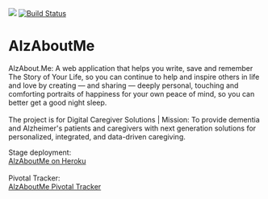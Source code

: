 <a href="https://codeclimate.com/github/EzzySri/AlzAboutMe"><img src="https://codeclimate.com/github/EzzySri/AlzAboutMe/badges/gpa.svg" /></a>
[![Build Status](https://travis-ci.org/EzzySri/AlzAboutMe.svg?branch=master)](https://travis-ci.org/EzzySri/AlzAboutMe)
# AlzAboutMe
AlzAbout.Me: A web application that helps you write, save and remember The Story of Your Life, so you can continue to help and inspire others in life and love by creating — and sharing — deeply personal, touching and comforting portraits of happiness for your own peace of mind, so you can better get a good night sleep.<br /><br />
The project is for Digital Caregiver Solutions | Mission: To provide dementia and Alzheimer's patients and caregivers with next generation solutions for personalized, integrated, and data-driven caregiving.

Stage deployment:<br />
<a href="https://alzaboutme.herokuapp.com/">AlzAboutMe on Heroku</a>
<br /><br />
Pivotal Tracker:<br />
<a href="https://www.pivotaltracker.com/n/projects/1884943">AlzAboutMe Pivotal Tracker</a>

